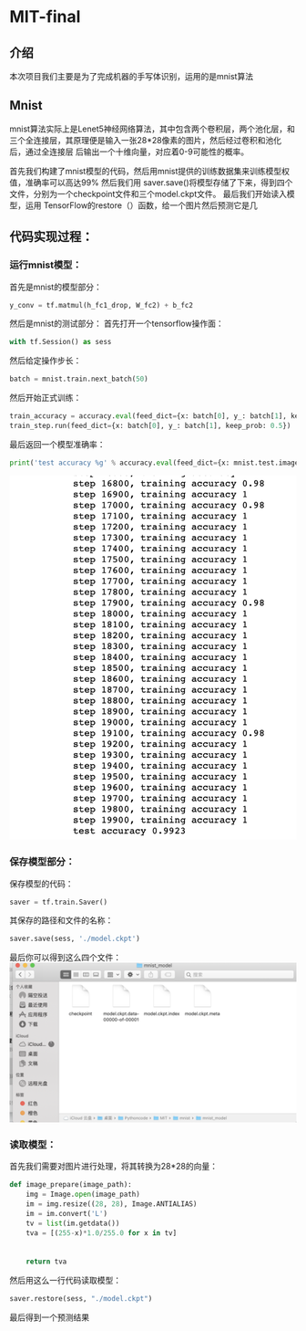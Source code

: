 # MIT-final


## 介绍

本次项目我们主要是为了完成机器的手写体识别，运用的是mnist算法

## Mnist

mnist算法实际上是Lenet5神经网络算法，其中包含两个卷积层，两个池化层，和三个全连接层，其原理便是输入一张28*28像素的图片，然后经过卷积和池化后，通过全连接层
后输出一个十维向量，对应着0-9可能性的概率。

首先我们构建了mnist模型的代码，然后用mnist提供的训练数据集来训练模型权值，准确率可以高达99%
然后我们用 saver.save()将模型存储了下来，得到四个文件，分别为一个checkpoint文件和三个model.ckpt文件。
最后我们开始读入模型，运用 TensorFlow的restore（）函数，给一个图片然后预测它是几

## 代码实现过程：

### 运行mnist模型：
首先是mnist的模型部分：

```python
y_conv = tf.matmul(h_fc1_drop, W_fc2) + b_fc2
```

然后是mnist的测试部分：
首先打开一个tensorflow操作面：

```python
with tf.Session() as sess
```

然后给定操作步长：

```python
batch = mnist.train.next_batch(50)
```

然后开始正式训练：

```python
train_accuracy = accuracy.eval(feed_dict={x: batch[0], y_: batch[1], keep_prob: 1.0})
train_step.run(feed_dict={x: batch[0], y_: batch[1], keep_prob: 0.5})
```
最后返回一个模型准确率：

```python
print('test accuracy %g' % accuracy.eval(feed_dict={x: mnist.test.images, y_: mnist.test.labels, keep_prob: 1.0}))
```

![image](https://github.com/tztgogo/MIT-final/blob/master/屏幕快照%202019-09-27%20下午6.21.51.png)

### 保存模型部分：
保存模型的代码：

```python
saver = tf.train.Saver()
```

其保存的路径和文件的名称：

```python
saver.save(sess, './model.ckpt')
```

最后你可以得到这么四个文件：
![image](https://github.com/tztgogo/MIT-final/blob/master/屏幕快照%202019-09-27%20下午6.22.22.png)

### 读取模型：
首先我们需要对图片进行处理，将其转换为28*28的向量：

```python
def image_prepare(image_path):
    img = Image.open(image_path)
    im = img.resize((28, 28), Image.ANTIALIAS)
    im = im.convert('L')
    tv = list(im.getdata()) 
    tva = [(255-x)*1.0/255.0 for x in tv] 
    
    
    return tva
```

然后用这么一行代码读取模型：

```python
saver.restore(sess, "./model.ckpt")
```

最后得到一个预测结果

